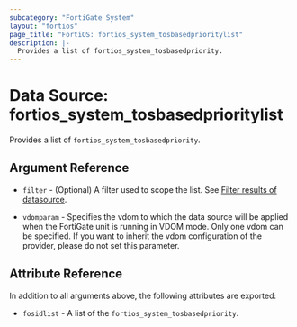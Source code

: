```yaml
---
subcategory: "FortiGate System"
layout: "fortios"
page_title: "FortiOS: fortios_system_tosbasedprioritylist"
description: |-
  Provides a list of fortios_system_tosbasedpriority.
---
```


# Data Source: fortios_system_tosbasedprioritylist
Provides a list of `fortios_system_tosbasedpriority`.

## Argument Reference

* `filter` - (Optional) A filter used to scope the list. See [Filter results of datasource](https://registry.terraform.io/providers/fortinetdev/fortios/latest/docs/guides/fgt_filter).

* `vdomparam` - Specifies the vdom to which the data source will be applied when the FortiGate unit is running in VDOM mode. Only one vdom can be specified. If you want to inherit the vdom configuration of the provider, please do not set this parameter.

## Attribute Reference

In addition to all arguments above, the following attributes are exported:

* `fosidlist` -  A list of the `fortios_system_tosbasedpriority`.
